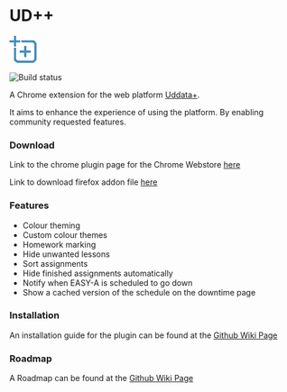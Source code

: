 

# UD++
![UD++ logo](./resources/icons/icon48.png)

![Build status](www.rend.al/build-status.png)

A Chrome extension for the web platform [Uddata+](https://www.uddataplus.dk).

It aims to enhance the experience of using the platform. By enabling community requested features.

### Download

Link to the chrome plugin page for the Chrome Webstore [here](https://chrome.google.com/webstore/detail/ud++/pmlnbmnelhhofakfihcfjiemklhncdin?hl=da&authuser=1)

Link to download firefox addon file [here](https://github.com/Benjadahl/UDPlus-Plus/raw/gh-pages/releases/UDPlus-Plus-1.8.0-Firefox.xpi)


### Features
 - Colour theming
 - Custom colour themes
 - Homework marking
 - Hide unwanted lessons
 - Sort assignments
 - Hide finished assignments automatically
 - Notify when EASY-A is scheduled to go down
 - Show a cached version of the schedule on the downtime page

### Installation

An installation guide for the plugin can be found at the [Github Wiki Page](https://github.com/Benjadahl/UddataPlus-Plus/wiki/Install-guide)

### Roadmap
A Roadmap can be found at the [Github Wiki Page](https://github.com/Benjadahl/UDPlus-Plus/wiki/Roadmap)


